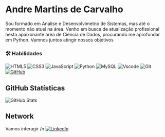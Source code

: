 # Andre Martins de Carvalho

Sou formado em Analise e Desenvolvimetno de Sistemas, mas até o momento não atuei na área. Venho em busca de atualização profissional nesta apaixonante área de Ciência de Dados, procurando me aprofundar em Python. Vamnos juntos atingir nossos objetivos

### 🛠 Habilidades
![HTML5](https://img.shields.io/badge/HTML5-000?style=for-the-badge&logo=html5)
![CSS3](https://img.shields.io/badge/CSS3-000?style=for-the-badge&logo=css3)
![JavaScript](https://img.shields.io/badge/JavaScript-F7DF1E?style=for-the-badge&logo=javascript&logoColor=black)
![Python](https://img.shields.io/badge/python-3670A0?style=for-the-badge&logo=python&logoColor=ffdd54)
![MySQL](https://img.shields.io/badge/MySQL-00000F?style=for-the-badge&logo=mysql&logoColor=white)
![Vscode](https://img.shields.io/badge/Vscode-007ACC?style=for-the-badge&logo=visual-studio-code&logoColor=white)
![Git](https://img.shields.io/badge/GIT-E44C30?style=for-the-badge&logo=git&logoColor=white)
[![GitHub](https://img.shields.io/badge/GitHub-000?style=for-the-badge&logo=github&logoColor=30A3DC)](https://docs.github.com/)
## GitHub Statísticas
![GitHub Stats](https://github-readme-stats.vercel.app/api?username=Andre-MCarvalho&theme=transparent&bg_color=000&border_color=30A3DC&show_icons=true&icon_color=30A3DC&title_color=E94D5F&text_color=FFF)

## Network
Vamos interagir /n
[![LinkedIn](https://img.shields.io/badge/LinkedIn-0077B5?style=for-the-badge&logo=linkedin&logoColor=white)](www.linkedin.com/in/andre-martins-de-carvalho-649375356)
